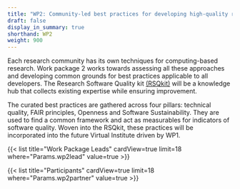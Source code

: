 ```yaml
---
title: "WP2: Community-led best practices for developing high-quality research software"
draft: false
display_in_summary: true
shorthand: WP2
weight: 900
---
```

Each research community has its own techniques for computing-based research. Work package 2 works towards assessing all these approaches and developing common grounds for best practices applicable to all developers. The Research Software Quality kit [(RSQkit)](/services/rsqkit/) will be a knowledge hub that collects existing expertise while ensuring improvement.

The curated best practices are gathered across four pillars: technical quality, FAIR principles, Openness and Software Sustainability. They are used to find a common framework and act as measurables for indicators of software quality. Woven into the RSQkit, these practices will be incorporated into the future Virtual Institute driven by WP1.

{{< list title="Work Package Leads" cardView=true limit=18 where="Params.wp2lead" value=true  >}}

<!-- {{< list title="People" cardView=true limit=18 where="Params.wp2" value=true  >}} -->

{{< list title="Participants" cardView=true limit=18 where="Params.wp2partner" value=true  >}}
